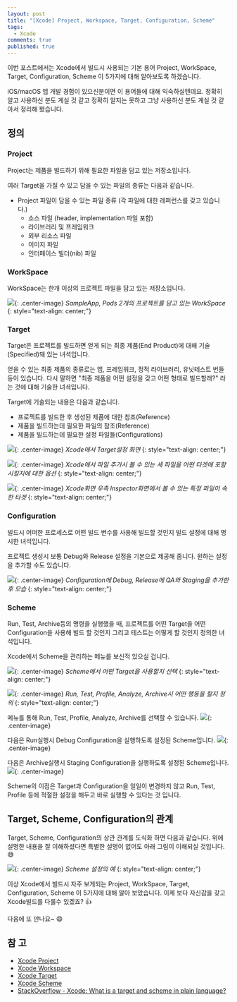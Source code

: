```yaml
---
layout: post
title: "[Xcode] Project, Workspace, Target, Configuration, Scheme"
tags: 
  - Xcode
comments: true
published: true
---
```


이번 포스트에서는 Xcode에서 빌드시 사용되는 기본 용어 Project, WorkSpace, Target, Configuration, Scheme 이 5가지에 대해 알아보도록 하겠습니다. 

iOS/macOS 앱 개발 경험이 있으신분이면 이 용어들에 대해 익숙하실텐데요. 정확히 알고 사용하신 분도 계실 것 같고 정확히 알지는 못하고 그냥 사용하신 분도 계실 것 같아서 정리해 봤습니다.

## 정의

### Project
Project는 제품을 빌드하기 위해 필요한 파일을 담고 있는 저장소입니다. 

여러 Target을 가질 수 있고 담을 수 있는 파일의 종류는 다음과 같습니다.

* Project 파일이 담을 수 있는 파일 종류 (각 파일에 대한 레퍼런스를 갖고 있습니다.)
	- 소스 파일 (header, implementation 파일 포함)
	- 라이브러리 및 프레임워크
	- 외부 리소스 파일
	- 이미지 파일
	- 인터페이스 빌더(nib) 파일

### WorkSpace
WorkSpace는 한개 이상의 프로젝트 파일을 담고 있는 저장소입니다.

![](https://lh3.googleusercontent.com/k_4dX6k_lmJh7qHxkj7UPNIcUNJ4UlefPZuNqb-YNK_XKyK90BTzBTW8EnKWRvsfTYPhGwZFuNdKhCNw7vs=w1000-no-tmp.jpg){: .center-image}
*SampleApp, Pods 2개의 프로젝트를 담고 있는 WorkSpace*
{: style="text-align: center;"}

### Target
Target은 프로젝트를 빌드하면 얻게 되는 최종 제품(End Product)에 대해 기술(Specified)돼 있는 녀셕입니다. 

얻을 수 있는 최종 제품의 종류로는 앱, 프레임워크, 정적 라이브러리, 유닛테스트 번들 등이 있습니다. 다시 말하면 "최종 제품을 어떤 설정을 갖고 어떤 형태로 빌드할래?" 라는 것에 대해 기술한 녀셕입니다.

Target에 기술되는 내용은 다음과 같습니다.

- 프로젝트를 빌드한 후 생성된 제품에 대한 참조(Reference)
- 제품을 빌드하는데 필요한 파일의 참조(Reference)
- 제품을 빌드하는데 필요한 설정 파일들(Configurations)

![](https://lh3.googleusercontent.com/o62659_JthSNuKnIAxtFluBOyVW1RSNVYeR3pNbeZNrUdokJ62fDEOtmxC_7vUoZLOzbQrr-hHK3P9LX8qA=w1000-no-tmp.jpg){: .center-image}
*Xcode에서 Target설정 화면*
{: style="text-align: center;"}


![](https://lh3.googleusercontent.com/dZYcMHswI4SSFFO69zH1ueTjVOHHLDQ-2x37sIVjOe-FUh4wWNf7cZ5ahDB2hOzPwr3ak03-dlLEzf5SJnE=w1000-no-tmp.jpg){: .center-image}
*Xcode에서 파일 추가시 볼 수 있는 새 파일을 어떤 타겟에 포함시킬지에 대한 옵션*
{: style="text-align: center;"}


![](https://lh3.googleusercontent.com/7a9PcVjhfT0mnVjdQTILeem25EILV2_pAQYkT_-MbSQB72fJv3bmK1G7ZbEq_dnRE7ttqDjDhlqkgB8zmn0=w1000-no-tmp.jpg){: .center-image}
*Xcode화면 우측 Inspector화면에서 볼 수 있는 특정 파일이 속한 타겟*
{: style="text-align: center;"}

### Configuration
빌드시 어떠한 프로세스로 어떤 빌드 변수를 사용해 빌드할 것인지 빌드 설정에 대해 명시한 녀석입니다.

프로젝트 생성시 보통 Debug와 Release 설정을 기본으로 제공해 줍니다. 원하는 설정을 추가할 수도 있습니다.

![](https://lh3.googleusercontent.com/fC046KlZR3OWh6nDfd18jJhjbs4us2-mrxBq39H9lUI92Qjv4_7DeD82xomoQqqrCyRZ_QhF6UQK0GA5GMs=w1000-no-tmp.jpg){: .center-image}
*Configuration에 Debug, Release에 QA와 Staging을 추가한 후 모습*
{: style="text-align: center;"}

### Scheme
Run, Test, Archive등의 명령을 실행했을 때, 프로젝트를 어떤 Target을 어떤 Configuration을 사용해 빌드 할 것인지 그리고 테스트는 어떻게 할 것인지 정의한 녀석입니다.

Xcode에서 Scheme을 관리하는 메뉴를 보신적 있으실 겁니다. 

![](https://lh3.googleusercontent.com/RAViIPZ7YjjnVx4tCzxAUARRgR23YIFQ8c5gXERuYm7ifm3aB-caE-jDv6jbrpdj9T7exSLegJLKLoNmiyM=w1000-no-tmp.jpg){: .center-image}
*Scheme에서 어떤 Target을 사용할지 선택*
{: style="text-align: center;"}

![](https://lh3.googleusercontent.com/j2MJ9OSQrRZCa97BTaxAevzLXwu1zDFJQkJuZ94QkyOkN90VfHT0NsjlC8KbHUH0McX2qeS1Fe825MP5g8Y=w1000-no-tmp.jpg){: .center-image}
*Run, Test, Profile, Analyze, Archive시 어떤 행동을 할지 정의*
{: style="text-align: center;"}

메뉴를 통해 Run, Test, Profile, Analyze, Archive를 선택할 수 있습니다.
![](https://lh3.googleusercontent.com/x1QQ89itDra-gv016O06fekKH6RPEf8nyclESpm-podKb1UZATZmzaBFJbGq1nNiEHPlm2MxooAZ6FONxi0=w1000-no-tmp.jpg){: .center-image}

다음은 Run실행시 Debug Configuration을 실행하도록 설정된 Scheme입니다.
![](https://lh3.googleusercontent.com/14Co9H4dIiqpOF1FiKlBePeVGwMWbv_nU8xk909MMZ1bctNUpNGkoqzd3fsh4BCvyqv-3M07TnT0FoBrN3k=w1000-no-tmp.jpg){: .center-image}

다음은 Archive실행시 Staging Configuration을 실행하도록 설정된 Scheme입니다.
![](https://lh3.googleusercontent.com/i__pYuuHOH0UuJz24vvVD5YzQfd2jVvlKkPG7ehluhFkydhYZJ82bMMDxyxHcDP-J9Byd49hA9lTldxlOjY=w1000-no-tmp.jpg){: .center-image}


Scheme의 이점은 Target과 Configuration을 일일이 변경하지 않고 Run, Test, Profile 등에 적절한 설정을 해두고 바로 실행할 수 있다는 것 입니다.

## Target, Scheme, Configuration의 관계
Target, Scheme, Configuration의 상관 관계를 도식화 하면 다음과 같습니다. 위에 설명한 내용을 잘 이해하셨다면 특별한 설명이 없어도 아래 그림이 이해되실 것입니다. 😅

![](https://lh3.googleusercontent.com/ILijnGVwysneDuAx_fvFW-HeUPl8lwAa9xkLp__vZm27unmT-B4sb4UJP1kpiwYObeKID2HZtE58dJYWHAg=w1000-no-tmp.jpg){: .center-image}
*Scheme 설정의 예*
{: style="text-align: center;"}

이상 Xcode에서 빌드시 자주 보게되는 Project, WorkSpace, Target, Configuration, Scheme 이 5가지에 대해 알아 보았습니다. 이제 보다 자신감을 갖고 Xcode빌드를 다룰수 있겠죠? 👍 

다음에 또 만나요~ 😄

## 참 고
* [Xcode Project](https://developer.apple.com/library/archive/featuredarticles/XcodeConcepts/Concept-Projects.html#//apple_ref/doc/uid/TP40009328-CH5-SW1)
* [Xcode Workspace](https://developer.apple.com/library/archive/featuredarticles/XcodeConcepts/Concept-Workspace.html#//apple_ref/doc/uid/TP40009328-CH7-SW1)
* [Xcode Target](https://developer.apple.com/library/archive/featuredarticles/XcodeConcepts/Concept-Targets.html#//apple_ref/doc/uid/TP40009328-CH4-SW1)
* [Xcode Scheme](https://developer.apple.com/library/archive/featuredarticles/XcodeConcepts/Concept-Schemes.html#//apple_ref/doc/uid/TP40009328-CH8-SW1)
* [StackOverflow - Xcode: What is a target and scheme in plain language?](https://stackoverflow.com/questions/20637435/xcode-what-is-a-target-and-scheme-in-plain-language#)